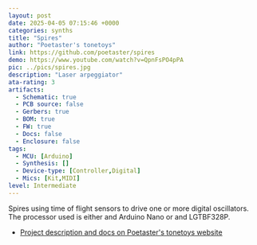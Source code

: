 ```yaml
---
layout: post
date: 2025-04-05 07:15:46 +0000
categories: synths
title: "Spires"
author: "Poetaster's tonetoys"
link: https://github.com/poetaster/spires
demo: https://www.youtube.com/watch?v=QpnFsPO4pPA
pic: ../pics/spires.jpg
description: "Laser arpeggiator"
ata-rating: 3
artifacts:
  - Schematic: true
  - PCB source: false
  - Gerbers: true
  - BOM: true
  - FW: true
  - Docs: false
  - Enclosure: false
tags:
  - MCU: [Arduino]
  - Synthesis: []
  - Device-type: [Controller,Digital]
  - Mics: [Kit,MIDI]
level: Intermediate
---
```


Spires using time of flight sensors to drive one or more digital oscillators. The processor used is either and Arduino Nano or and LGTBF328P.

- [Project description and docs on Poetaster's tonetoys website](https://poetaster.org/spires/)